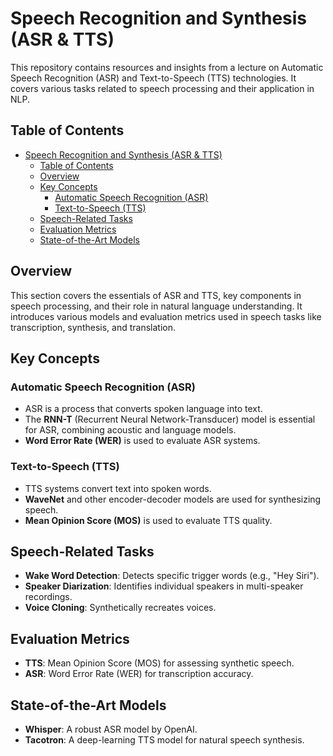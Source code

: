 # Speech Recognition and Synthesis (ASR & TTS)

This repository contains resources and insights from a lecture on Automatic Speech Recognition (ASR) and Text-to-Speech (TTS) technologies. It covers various tasks related to speech processing and their application in NLP.

## Table of Contents
- [Speech Recognition and Synthesis (ASR \& TTS)](#speech-recognition-and-synthesis-asr--tts)
  - [Table of Contents](#table-of-contents)
  - [Overview](#overview)
  - [Key Concepts](#key-concepts)
    - [Automatic Speech Recognition (ASR)](#automatic-speech-recognition-asr)
    - [Text-to-Speech (TTS)](#text-to-speech-tts)
  - [Speech-Related Tasks](#speech-related-tasks)
  - [Evaluation Metrics](#evaluation-metrics)
  - [State-of-the-Art Models](#state-of-the-art-models)

## Overview
This section covers the essentials of ASR and TTS, key components in speech processing, and their role in natural language understanding. It introduces various models and evaluation metrics used in speech tasks like transcription, synthesis, and translation.

## Key Concepts

### Automatic Speech Recognition (ASR)
- ASR is a process that converts spoken language into text.
- The **RNN-T** (Recurrent Neural Network-Transducer) model is essential for ASR, combining acoustic and language models.
- **Word Error Rate (WER)** is used to evaluate ASR systems.

### Text-to-Speech (TTS)
- TTS systems convert text into spoken words.
- **WaveNet** and other encoder-decoder models are used for synthesizing speech.
- **Mean Opinion Score (MOS)** is used to evaluate TTS quality.

## Speech-Related Tasks
- **Wake Word Detection**: Detects specific trigger words (e.g., "Hey Siri").
- **Speaker Diarization**: Identifies individual speakers in multi-speaker recordings.
- **Voice Cloning**: Synthetically recreates voices.

## Evaluation Metrics
- **TTS**: Mean Opinion Score (MOS) for assessing synthetic speech.
- **ASR**: Word Error Rate (WER) for transcription accuracy.

## State-of-the-Art Models
- **Whisper**: A robust ASR model by OpenAI.
- **Tacotron**: A deep-learning TTS model for natural speech synthesis.

